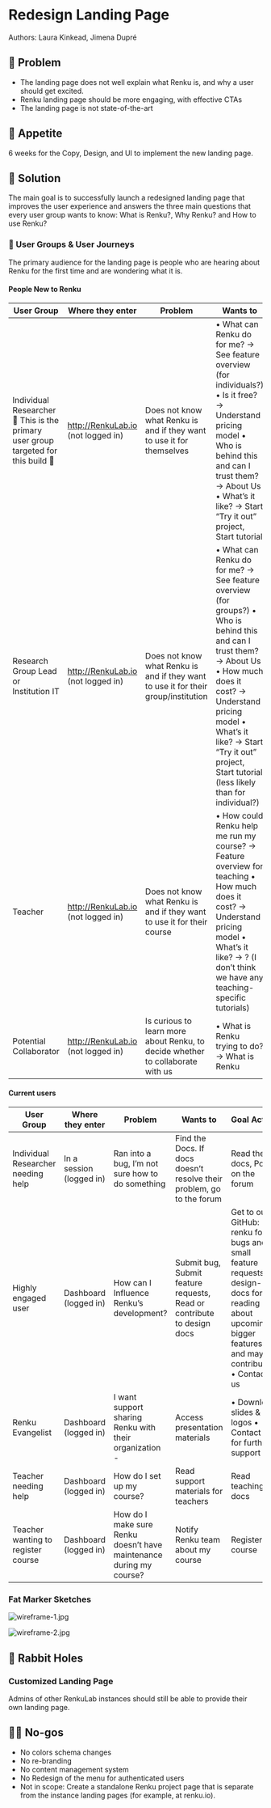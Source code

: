# Redesign Landing Page

Authors: Laura Kinkead, Jimena Dupré

## 🤔 Problem

- The landing page does not well explain what Renku is, and why a user should get excited.
- Renku landing page should be more engaging, with effective CTAs
- The landing page is not state-of-the-art

## 🍴 Appetite

6 weeks for the Copy, Design, and UI to implement the new landing page.

## 🎯 Solution

The main goal is to successfully launch a redesigned landing page that improves the user experience
and answers the three main questions that every user group wants to know: What is Renku?, Why Renku?
and How to use Renku?

### 👥 User Groups & User Journeys

The primary audience for the landing page is people who are hearing about Renku for the first time
and are wondering what it is.

#### People New to Renku

| User Group | Where they enter | Problem | Wants to | Goal Action |
| --- | --- | --- | --- | --- |
| Individual Researcher 🌟 This is the primary user group targeted for this build 🌟 | <http://RenkuLab.io> (not logged in) | Does not know what Renku is and if they want to use it for themselves | • What can Renku do for me? → See feature overview (for individuals?) • Is it free? → Understand pricing model • Who is behind this and can I trust them? → About Us • What’s it like? → Start “Try it out” project, Start tutorial | Create an account (where do they click this?) |
| Research Group Lead or Institution IT | <http://RenkuLab.io> (not logged in) | Does not know what Renku is and if they want to use it for their group/institution | • What can Renku do for me? → See feature overview (for groups?) • Who is behind this and can I trust them? → About Us • How much does it cost? → Understand pricing model • What’s it like? → Start “Try it out” project, Start tutorial (less likely than for individual?) | Create an account (where do they click this?) Contact us for more info (this is a bigger commitment!) |
| Teacher | <http://RenkuLab.io> (not logged in) | Does not know what Renku is and if they want to use it for their course | • How could Renku help me run my course? → Feature overview for teaching • How much does it cost? → Understand pricing model • What’s it like? → ? (I don’t think we have any teaching-specific tutorials) | Create an account (where do they click this?) |
| Potential Collaborator | <http://RenkuLab.io> (not logged in) | Is curious to learn more about Renku, to decide whether to collaborate with us | • What is Renku trying to do? → What is Renku  | Contact us about writing a proposal |

#### Current users

| User Group | Where they enter | Problem | Wants to | Goal Action |
| --- | --- | --- | --- | --- |
| Individual Researcher needing help | In a session (logged in) | Ran into a bug, I’m not sure how to do something | Find the Docs. If docs doesn’t resolve their problem, go to the forum | Read the docs, Post on the forum |
| Highly engaged user | Dashboard (logged in) | How can I Influence Renku’s development?  | Submit bug, Submit feature requests, Read or contribute to design docs | Get to our GitHub: renku for bugs and small feature requests, design-docs for reading about upcoming bigger features, and maybe contributing • Contact us |
| Renku Evangelist | Dashboard (logged in) | I want support sharing Renku with their organization -  | Access presentation materials | • Download slides & logos • Contact us for further support |
| Teacher needing help | Dashboard (logged in) | How do I set up my course? | Read support materials for teachers | Read teaching docs |
| Teacher wanting to register course | Dashboard (logged in) | How do I make sure Renku doesn’t have maintenance during my course? | Notify Renku team about my course | Register course |

### Fat Marker Sketches

![wireframe-1.jpg](wireframe-1.jpg)

![wireframe-2.jpg](wireframe-2.jpg)

## 🐰 Rabbit Holes

### Customized Landing Page

Admins of other RenkuLab instances should still be able to provide their own landing page.

## 🙅‍♀️ No-gos

- No colors schema changes
- No re-branding
- No content management system
- No Redesign of the menu for authenticated users
- Not in scope: Create a standalone Renku project page that is separate from the instance landing pages (for example, at renku.io).
